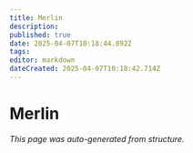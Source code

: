 ```yaml
---
title: Merlin
description: 
published: true
date: 2025-04-07T10:18:44.892Z
tags: 
editor: markdown
dateCreated: 2025-04-07T10:18:42.714Z
---
```


# Merlin

*This page was auto-generated from structure.*